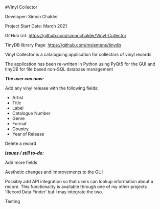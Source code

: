 #Vinyl Collector

Developer: Simon Chalder

Project Start Date: March 2021

GitHub Url: https://github.com/simonchalder/Vinyl-Collector

TinyDB library Page: https://github.com/msiemens/tinydb

Vinyl Collector is a cataloguing application for collectors of vinyl records

The application has been re-written in Python using PyQt5 for the GUI and tinyDB for file based non-SQL database management

***The user can now:***

Add any vinyl release with the following fields:

- Artist
- Title
- Label
- Catalogue Number
- Genre
- Format
- Country
- Year of Release

Delete a record

***Issues / still to-do:***

Add more fields

Aesthetic changes and improvements to the GUI

Possibly add API integration so that users can lookup information about a record. This functionailty is available through one of my other projects 'Record Data Finder' but I may integrate the two.

Testing